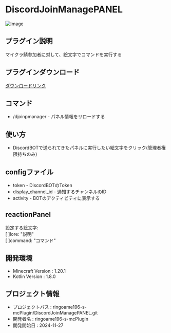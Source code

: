 # DiscordJoinManagePANEL
![image](https://github.com/user-attachments/assets/4a431e21-3aa9-4375-9857-02dc148f9b31)
## プラグイン説明
マイクラ鯖参加者に対して、絵文字でコマンドを実行する

## プラグインダウンロード

[ダウンロードリンク](https://github.com/ringoame196-s-mcPlugin/DiscordJoinManagePANEL/releases/latest)

## コマンド

- /djoinpmanager <reload> - パネル情報をリロードする

## 使い方
- DiscordBOTで送られてきたパネルに実行したい絵文字をクリック(管理者権限持ちのみ)

## configファイル

- token - DiscordBOTのToken
- display_channel_id - 通知するチャンネルのID
- activity - BOTのアクティビティに表示する

## reactionPanel

設定する絵文字: <br>
[   ]lore: "説明" <br>
[   ]command: "コマンド"

## 開発環境

- Minecraft Version : 1.20.1
- Kotlin Version : 1.8.0

## プロジェクト情報

- プロジェクトパス : ringoame196-s-mcPlugin/DiscordJoinManagePANEL.git
- 開発者名 : ringoame196-s-mcPlugin
- 開発開始日 : 2024-11-27
